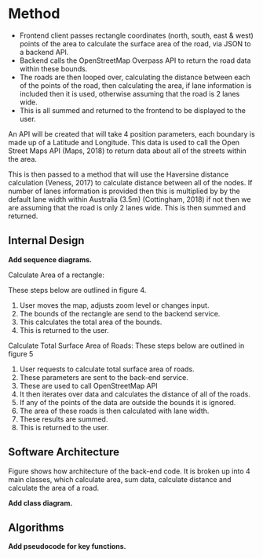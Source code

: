 # Method

* Frontend client passes rectangle coordinates (north, south, east & west)
  points of the area to calculate the surface area of the road, via JSON to a
  backend API.
* Backend calls the OpenStreetMap Overpass API to return the road data within
  these bounds.
* The roads are then looped over, calculating the distance between each of the
  points of the road, then calculating the area, if lane information is included
  then it is used, otherwise assuming that the road is 2 lanes wide.
* This is all summed and returned to the frontend to be displayed to the user.

An API will be created that will take 4 position parameters, each boundary is
made up of a Latitude and Longitude. This data is used to call the Open Street
Maps API (Maps, 2018) to return data about all of the streets within the area.

This is then passed to a method that will use the Haversine distance calculation
(Veness, 2017) to calculate distance between all of the nodes. If number of
lanes information is provided then this is multiplied by by the default lane
width within Australia (3.5m) (Cottingham, 2018) if not then we are assuming
that the road is only 2 lanes wide. This is then summed and returned.

## Internal Design

**Add sequence diagrams.**

Calculate Area of a rectangle:

These steps below are outlined in figure 4.

1.  User moves the map, adjusts zoom level or changes input.
2.  The bounds of the rectangle are send to the backend service.
3.  This calculates the total area of the bounds.
4.  This is returned to the user.

Calculate Total Surface Area of Roads: These steps below are outlined in figure
5

1.  User requests to calculate total surface area of roads.
2.  These parameters are sent to the back-end service.
3.  These are used to call OpenStreetMap API
4.  It then iterates over data and calculates the distance of all of the roads.
5.  If any of the points of the data are outside the bounds it is ignored.
6.  The area of these roads is then calculated with lane width.
7.  These results are summed.
8.  This is returned to the user.

## Software Architecture

Figure shows how architecture of the back-end code. It is broken up into 4 main
classes, which calculate area, sum data, calculate distance and calculate the
area of a road.

**Add class diagram.**

## Algorithms

**Add pseudocode for key functions.**
